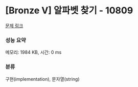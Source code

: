 # [Bronze V] 알파벳 찾기 - 10809 

[문제 링크](https://www.acmicpc.net/problem/10809) 

### 성능 요약

메모리: 1984 KB, 시간: 0 ms

### 분류

구현(implementation), 문자열(string)

